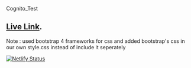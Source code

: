 Cognito_Test
## [Live Link](https://objective-colden-91010e.netlify.app/).

Note : used bootstrap 4 frameworks for css and added bootstrap's css in our own style.css instead of include it seperately

[![Netlify Status](https://api.netlify.com/api/v1/badges/15ad205c-cdde-4e8f-8c30-fd96c5f50d6d/deploy-status)](https://app.netlify.com/sites/objective-colden-91010e/deploys)
